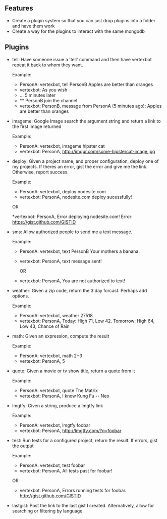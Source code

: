 Features
--------
  - Create a plugin system so that you can just drop plugins into a folder and have them work
  - Create a way for the plugins to interact with the same mongodb

Plugins
-------
  * tell: Have someone issue a 'tell' command and then have vertexbot repeat it back to whom they want.

    Example:

       * PersonA: vertexbot, tell PersonB Apples are better than oranges
       * vertexbot: As you wish
       * ... 5 minutes later
       * ** PersonB join the channel
       * vertexbot: PersonB, message from PersonA (5 minutes ago): Apples are better than oranges

  * imageme: Google Image search the argument string and return a link to the first image returned

    Example:
      * PersonA: vertexbot, imageme hipster cat
      * vertexbot: PersonA, http://imgur.com/some-hipstercat-image.jpg

  * deploy: Given a project name, and proper configuration, deploy one of my projects.
            If theres an error, gist the error and give me the link. Otherwise, report success.

    Example:
      * PersonA: vertexbot, deploy nodesite.com
      * vertexbot: PersonA, nodesite.com deploy sucessfully!

       OR

      *vertexbot: PersonA, Error deploying nodesite.com! Error: https://gist.github.com/GISTID

  * sms: Allow authorized people to send me a text message.

    Example:
      * PersonA: vertexbot, text PersonB Your mothers a banana.
      * vertexbot: PersonA, text message sent!
        
        OR
      
      * vertexbot: PersonA, You are not authorized to text!

  * weather: Given a zip code, return the 3 day forcast. Perhaps add options.

    Example:
      * PersonA: vertexbot, weather 27518
      * vertexbot: PersonA, Today: High 71, Low 42. Tomorrow: High 64, Low 43, Chance of Rain

  * math: Given an expression, compute the result

    Example:
      * PersonA: vertexbot, math 2+3
      * vertexbot: PersonA, 5
  * quote: Given a movie or tv show title, return a quote from it

    Example:
      * PersonA: vertexbot, quote The Matrix
      * vertexbot: PersonA, I know Kung Fu -- Neo
  * lmgtfy: Given a string, produce a lmgtfy link

    Example:
      * PersonA: vertexbot, lmgtfy foobar
      * vertexbot: PersonA, http://lmgtfy.com/?q=foobar

  * test: Run tests for a configured project, return the result. If errors, gist the output

    Example:
      * PersonA: vertexbot, test foobar
      * vertexbot: PersonA, All tests past for foobar!

      OR

      * vertexbot: PersonA, Errors running tests for foobar. http://gist.github.com/GISTID

  - lastgist: Post the link to the last gist I  created. Alternatively, allow for searching or filtering by language
